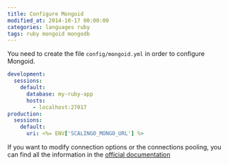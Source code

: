 ```yaml
---
title: Configure Mongoid
modified_at: 2014-10-17 00:00:00
categories: languages ruby
tags: ruby mongoid mongodb
---
```


You need to create the file `config/mongoid.yml` in order to configure Mongoid.

```yaml
development:
  sessions:
    default:
      database: my-ruby-app
      hosts:
        - localhost:27017
production:
  sessions:
    default:
      uri: <%= ENV['SCALINGO_MONGO_URL'] %>
```

If you want to modify connection options or the connections pooling, you can
find all the information in the [official
documentation](http://mongoid.org/en/mongoid/docs/installation.html)

